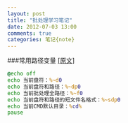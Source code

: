 ```yaml
---
layout: post
title: "批处理学习笔记"
date: 2012-07-03 13:00
comments: true
categories: 笔记{note}
---
```


###常用路径变量   [[原文]](http://topic.csdn.net/u/20090828/06/e8dad992-1eb4-467f-81f4-8c74d77743b4.html)
``` bat
@echo off
echo 当前盘符：%~d0
echo 当前盘符和路径：%~dp0
echo 当前批处理全路径：%~f0
echo 当前盘符和路径的短文件名格式：%~sdp0
echo 当前CMD默认目录：%cd%
pause
```
